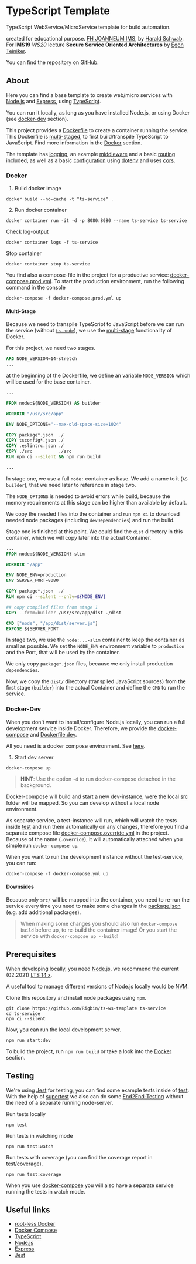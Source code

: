 # TypeScript Template

TypeScript WebService/MicroService template for build automation.

created for educational purpose. [FH JOANNEUM IMS](https://www.fh-joanneum.at/ims/), by [Harald Schwab](https://github.com/Rigbin).  
For **IMS19** *WS20* lecture **Secure Service Oriented Architectures** by [Egon Teiniker](https://github.com/teiniker).

You can find the repository on [GitHub](https://github.com/Rigbin/ts-ws-template).

## About
Here you can find a base template to create web/micro services with [Node.js](https://nodejs.org/en/) and [Express](https://expressjs.com/), using [TypeScript](https://www.typescriptlang.org/).

You can run it locally, as long as you have installed Node.js, or using Docker (see [docker-dev](#docker-dev) section).

This project provides a [Dockerfile](Dockerfile) to create a container running the service. This Dockerfile is [multi-staged](https://docs.docker.com/develop/develop-images/multistage-build/), to first build/transpile TypeScript to JavaScript. Find more information in the [Docker](#docker) section.

The template has [logging](src/util/logger/logger.ts), an example [middleware](src/app/middleware/logging/logging.ts) and a basic [routing](src/app/router.ts) included, as well as a basic [configuration](src/config/environment.ts) using [dotenv](https://www.npmjs.com/package/dotenv) and uses [cors](https://www.npmjs.com/package/cors).


### Docker

1. Build docker image
  ```console
  docker build --no-cache -t "ts-service" .
  ```
2. Run docker container
  ```console
  docker container run -it -d -p 8080:8080 --name ts-service ts-service
  ```

Check log-output
```console
docker container logs -f ts-service
```

Stop container
```console
docker container stop ts-service
```

You find also a compose-file in the project for a productive service: [docker-compose.prod.yml](docker-compose.prod.yml). To start the production environment, run the following command in the console

```console
docker-compose -f docker-compose.prod.yml up
```

#### Multi-Stage
Because we need to transpile TypeScript to JavaScript before we can run the service (without [`ts-node`](https://github.com/TypeStrong/ts-node)), we use the [multi-stage](https://docs.docker.com/develop/develop-images/multistage-build/) functionality of Docker.

For this project, we need two stages.

```dockerfile
ARG NODE_VERSION=14-stretch
...
```
at the beginning of the Dockerfile, we define an variable `NODE_VERSION` which will be used for the base container.

```dockerfile
...

FROM node:${NODE_VERSION} AS builder

WORKDIR "/usr/src/app"

ENV NODE_OPTIONS="--max-old-space-size=1024"

COPY package*.json  ./
COPY tsconfig*.json ./
COPY .eslintrc.json ./
COPY ./src          ./src
RUN npm ci --silent && npm run build

...
```
In stage one, we use a full `node:` container as base. We add a name to it (`AS builder`), that we need later to reference in stage two.

The `NODE_OPTIONS` is needed to avoid errors while build, because the memory requirements at this stage can be higher than available by default.

We copy the needed files into the container and run `npm ci` to download needed node packages (including `devDependencies`) and run the build.

Stage one is finished at this point. We could find the `dist` directory in this container, which we will copy later into the actual Container.

```Dockerfile
...
FROM node:${NODE_VERSION}-slim

WORKDIR "/app"

ENV NODE_ENV=production
ENV SERVER_PORT=8080

COPY package*.json  ./
RUN npm ci --silent --only=${NODE_ENV}

## copy compiled files from stage 1
COPY --from=builder /usr/src/app/dist ./dist

CMD ["node", "/app/dist/server.js"]
EXPOSE ${SERVER_PORT
```

In stage two, we use the `node:...-slim` container to keep the container as small as possible. We set the `NODE_ENV` environment variable to `production` and the Port, that will be used by the container.

We only copy `package*.json` files, because we only install production `dependencies`.

Now, we copy the `dist/` directory (transpiled JavaScript sources) from the first stage (`builder`) into the actual Container and define the `CMD` to run the service.


### Docker-Dev

When you don't want to install/configure Node.js locally, you can run a full development service inside Docker. Therefore, we provide the [docker-compose](docker-compose.yml) and [Dockerfile.dev](Dockerfile.dev).

All you need is a docker compose environment. See [here](https://docs.docker.com/compose/install/).

1. Start dev server
  ```console
  docker-compose up
  ```
  > **HINT**: Use the option `-d` to run docker-compose detached in the background.

Docker-compose will build and start a new dev-instance, were the local [src](./src) folder will be mapped. So you can develop without a local node environment.

As separate service, a test-instance will run, which will watch the tests inside [test](./test) and run them automatically on any changes, therefore you find a separate compose file [docker-compose.override.yml](docker-compose.override.yml) in the project. Because of the name (`.override`), it will automatically attached when you simple run `docker-compose up`.

When you want to run the development instance without the test-service, you can run:
```console
docker-compose -f docker-compose.yml up
```

#### Downsides
Because only `src/` will be mapped into the container, you need to re-run the service every time you need to make some changes in the [package.json](package.json) (e.g. add additional packages).

> When making some changes you should also run `docker-compose build` before up, to re-build the container image! Or you start the service with `docker-compose up --build`!


## Prerequisites
When developing locally, you need [Node.js](https://nodejs.org/en/), we recommend the current (02.2021) [LTS 14.x](https://nodejs.org/dist/latest-v14.x/).

A useful tool to manage different versions of Node.js locally would be [NVM](https://github.com/nvm-sh/nvm).

Clone this repository and install node packages using `npm`.
```console
git clone https://github.com/Rigbin/ts-ws-template ts-service
cd ts-service
npm ci --silent
```

Now, you can run the local development server.
```console
npm run start:dev
```

To build the project, run `npm run build` or take a look into the [Docker](#docker) section.

## Testing

We're using [Jest](https://jestjs.io/) for testing, you can find some example tests inside of [test](./test). With the help of [supertest](https://www.npmjs.com/package/supertest) we also can do some [End2End-Testing](./test/e2e) without the need of a separate running node-server.

Run tests locally
```console
npm test
```

Run tests in watching mode
```console
npm run test:watch
```

Run tests with coverage (you can find the coverage report in [test/coverage](./test/coverage)).
```console
npm run test:coverage
```

When you use [docker-compose](#docker-dev) you will also have a separate service running the tests in watch mode.

## Useful links
* [root-less Docker](https://docs.docker.com/engine/security/rootless/)
* [Docker Compose](https://docs.docker.com/compose/)
* [TypeScript](https://www.typescriptlang.org/)
* [Node.js](https://nodejs.org/en/)
* [Express](https://expressjs.com/)
* [Jest](https://jestjs.io/)

